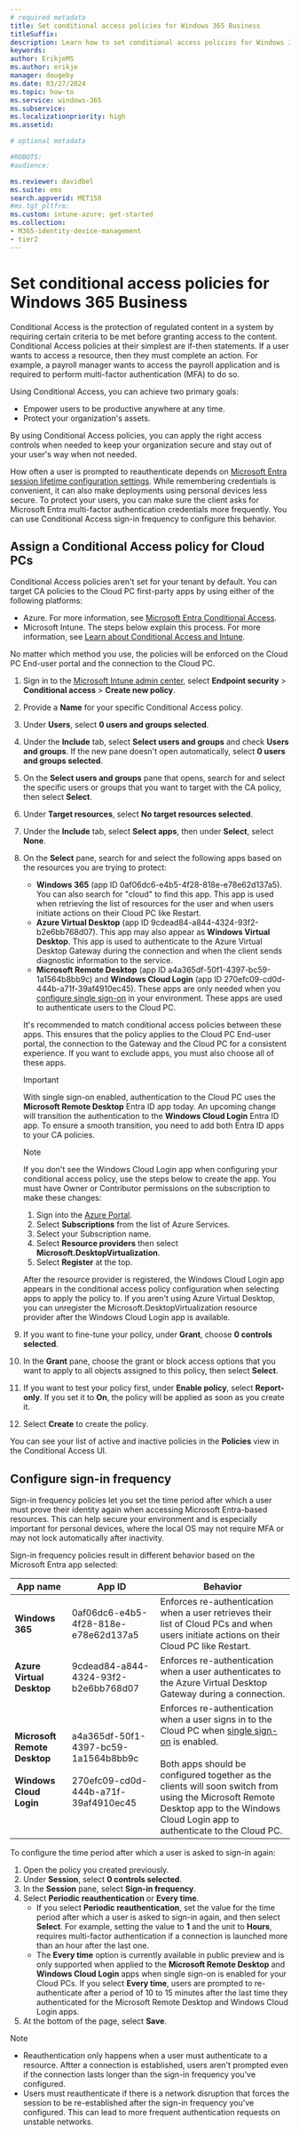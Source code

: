 ```yaml
---
# required metadata
title: Set conditional access policies for Windows 365 Business
titleSuffix:
description: Learn how to set conditional access policies for Windows 365 Business.
keywords:
author: ErikjeMS  
ms.author: erikje
manager: dougeby
ms.date: 03/27/2024
ms.topic: how-to
ms.service: windows-365
ms.subservice: 
ms.localizationpriority: high
ms.assetid:

# optional metadata

#ROBOTS:
#audience:

ms.reviewer: davidbel
ms.suite: ems
search.appverid: MET150
#ms.tgt_pltfrm:
ms.custom: intune-azure; get-started
ms.collection:
- M365-identity-device-management
- tier2
---
```


# Set conditional access policies for Windows 365 Business

Conditional Access is the protection of regulated content in a system by requiring certain criteria to be met before granting access to the content. Conditional Access policies at their simplest are if-then statements. If a user wants to access a resource, then they must complete an action. For example, a payroll manager wants to access the payroll application and is required to perform multi-factor authentication (MFA) to do so.

Using Conditional Access, you can achieve two primary goals:

- Empower users to be productive anywhere at any time.
- Protect your organization's assets.

By using Conditional Access policies, you can apply the right access controls when needed to keep your organization secure and stay out of your user's way when not needed.

How often a user is prompted to reauthenticate depends on [Microsoft Entra session lifetime configuration settings](/entra/identity/authentication/concepts-azure-multi-factor-authentication-prompts-session-lifetime#azure-ad-session-lifetime-configuration-settings). While remembering credentials is convenient, it can also make deployments using personal devices less secure. To protect your users, you can make sure the client asks for Microsoft Entra multi-factor authentication credentials more frequently. You can use Conditional Access sign-in frequency to configure this behavior.

## Assign a Conditional Access policy for Cloud PCs

Conditional Access policies aren't set for your tenant by default.  You can target CA policies to the Cloud PC first-party apps by using either of the following platforms:

- Azure. For more information, see [Microsoft Entra Conditional Access](/azure/active-directory/conditional-access/).
- Microsoft Intune. The steps below explain this process. For more information, see [Learn about Conditional Access and Intune](/mem/intune/protect/conditional-access).

No matter which method you use, the policies will be enforced on the Cloud PC End-user portal and the connection to the Cloud PC.

1. Sign in to the [Microsoft Intune admin center](https://go.microsoft.com/fwlink/?linkid=2109431), select **Endpoint security** > **Conditional access** > **Create new policy**.
1. Provide a **Name** for your specific Conditional Access policy.
1. Under **Users**, select **0 users and groups selected**.
1. Under the **Include** tab, select **Select users and groups** and check **Users and groups**. If the new pane doesn't open automatically, select **0 users and groups selected**.
1. On the **Select users and groups** pane that opens, search for and select the specific users or groups that you want to target with the CA policy, then select **Select**.
1. Under **Target resources**, select **No target resources selected**.
1. Under the **Include** tab, select **Select apps**, then under **Select**, select **None**.
1. On the **Select** pane, search for and select the following apps based on the resources you are trying to protect:
    - **Windows 365** (app ID 0af06dc6-e4b5-4f28-818e-e78e62d137a5). You can also search for "cloud" to find this app. This app is used when retrieving the list of resources for the user and when users initiate actions on their Cloud PC like Restart.
    - **Azure Virtual Desktop** (app ID 9cdead84-a844-4324-93f2-b2e6bb768d07). This app may also appear as **Windows Virtual Desktop**. This app is used to authenticate to the Azure Virtual Desktop Gateway during the connection and when the client sends diagnostic information to the service.
    - **Microsoft Remote Desktop** (app ID a4a365df-50f1-4397-bc59-1a1564b8bb9c) and **Windows Cloud Login** (app ID 270efc09-cd0d-444b-a71f-39af4910ec45). These apps are only needed when you [configure single sign-on](configure-single-sign-on.md) in your environment. These apps are used to authenticate users to the Cloud PC.

     It's recommended to match conditional access policies between these apps. This ensures that the policy applies to the Cloud PC End-user portal, the connection to the Gateway and the Cloud PC for a consistent experience. If you want to exclude apps, you must also choose all of these apps.

     > [!IMPORTANT]
     > With single sign-on enabled, authentication to the Cloud PC uses the **Microsoft Remote Desktop** Entra ID app today. An upcoming change will transition the authentication to the **Windows Cloud Login** Entra ID app. To ensure a smooth transition, you need to add both Entra ID apps to your CA policies.

     > [!NOTE]
     > If you don't see the Windows Cloud Login app when configuring your conditional access policy, use the steps below to create the app. You must have Owner or Contributor permissions on the subscription to make these changes:
     >
     >  1. Sign into the [Azure Portal](https://portal.azure.com).
     >  1. Select **Subscriptions** from the list of Azure Services.
     >  1. Select your Subscription name.
     >  1. Select **Resource providers** then select **Microsoft.DesktopVirtualization**.
     >  1. Select **Register** at the top.
     >
     > After the resource provider is registered, the Windows Cloud Login app appears in the conditional access policy configuration when selecting apps to apply the policy to. If you aren't using Azure Virtual Desktop, you can unregister the Microsoft.DesktopVirtualization resource provider after the Windows Cloud Login app is available.
1. If you want to fine-tune your policy, under **Grant**, choose **0 controls selected**.
1. In the **Grant** pane, choose the grant or block access options that you want to apply to all objects assigned to this policy, then select **Select**.
1. If you want to test your policy first, under **Enable policy**, select **Report-only**. If you set it to **On**, the policy will be applied as soon as you create it.
1. Select **Create** to create the policy.

You can see your list of active and inactive policies in the **Policies** view in the Conditional Access UI.

## Configure sign-in frequency

Sign-in frequency policies let you set the time period after which a user must prove their identity again when accessing Microsoft Entra-based resources. This can help secure your environment and is especially important for personal devices, where the local OS may not require MFA or may not lock automatically after inactivity.

Sign-in frequency policies result in different behavior based on the Microsoft Entra app selected:

| App name | App ID | Behavior |
|--|--|--|
| **Windows 365** | 0af06dc6-e4b5-4f28-818e-e78e62d137a5 | Enforces re-authentication when a user retrieves their list of Cloud PCs and when users initiate actions on their Cloud PC like Restart. |
| **Azure Virtual Desktop** | 9cdead84-a844-4324-93f2-b2e6bb768d07 | Enforces re-authentication when a user authenticates to the Azure Virtual Desktop Gateway during a connection. |
| **Microsoft Remote Desktop**<br /><br />**Windows Cloud Login** | a4a365df-50f1-4397-bc59-1a1564b8bb9c<br /><br />270efc09-cd0d-444b-a71f-39af4910ec45 | Enforces re-authentication when a user signs in to the Cloud PC when [single sign-on](configure-single-sign-on.md) is enabled.<br /><br />Both apps should be configured together as the clients will soon switch from using the Microsoft Remote Desktop app to the Windows Cloud Login app to authenticate to the Cloud PC. |

To configure the time period after which a user is asked to sign-in again:

1. Open the policy you created previously.
1. Under **Session**, select **0 controls selected**.
1. In the **Session** pane, select **Sign-in frequency**.
1. Select **Periodic reauthentication** or **Every time**.
    - If you select **Periodic reauthentication**, set the value for the time period after which a user is asked to sign-in again, and then select **Select**. For example, setting the value to **1** and the unit to **Hours**, requires multi-factor authentication if a connection is launched more than an hour after the last one.
    - The **Every time** option is currently available in public preview and is only supported when applied to the **Microsoft Remote Desktop** and **Windows Cloud Login** apps when single sign-on is enabled for your Cloud PCs. If you select **Every time**, users are prompted to re-authenticate after a period of 10 to 15 minutes after the last time they authenticated for the Microsoft Remote Desktop and Windows Cloud Login apps.
1. At the bottom of the page, select **Save**.

> [!NOTE]
> - Reauthentication only happens when a user must authenticate to a resource. Aftter a connection is established, users aren't prompted even if the connection lasts longer than the sign-in frequency you've configured.
> - Users must reauthenticate if there is a network disruption that forces the session to be re-established after the sign-in frequency you've configured. This can lead to more frequent authentication requests on unstable networks.
